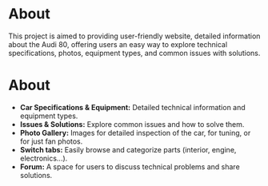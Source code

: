 # About
This project is aimed to providing user-friendly website, detailed information about the Audi 80, offering users an easy way to explore technical specifications, photos, equipment types, and common issues with solutions.

# About
- **Car Specifications & Equipment:** Detailed technical information and equipment types.
- **Issues & Solutions:** Explore common issues and how to solve them.
- **Photo Gallery:** Images for detailed inspection of the car, for tuning, or for just fan photos.
- **Switch tabs:** Easily browse and categorize parts (interior, engine, electronics...).
- **Forum:** A space for users to discuss technical problems and share solutions.


